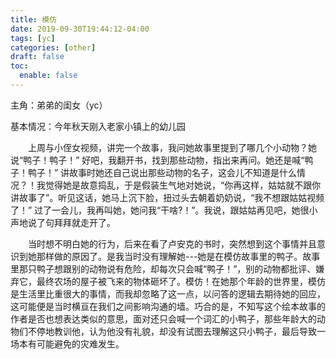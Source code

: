 ```yaml
---
title: 模仿
date: 2019-09-30T19:44:12-04:00
tags: [yc]
categories: [other]
draft: false
toc:
  enable: false
---
```

主角：弟弟的闺女（yc）

基本情况：今年秋天刚入老家小镇上的幼儿园

&emsp;&emsp;上周与小侄女视频，讲完一个故事，我问她故事里提到了哪几个小动物？她说“鸭子！鸭子！” 好吧，我翻开书，找到那些动物，指出来再问。她还是喊“鸭子！鸭子！” 讲故事时她还自己说出那些动物的名子，这会儿不知道是什么情况？！我觉得她是故意捣乱，于是假装生气地对她说，“你再这样，姑姑就不跟你讲故事了”。听见这话，她马上沉下脸，扭过头去朝着奶奶说，“我不想跟姑姑视频了！” 过了一会儿，我再叫她，她问我“干啥?！”。我说，跟姑姑再见吧，她很小声地说了句拜拜就走开了。

&emsp;&emsp;当时想不明白她的行为，后来在看了卢安克的书时，突然想到这个事情并且意识到她那样做的原因了。是我当时没有理解她---她是在模仿故事里的鸭子。故事里那只鸭子想跟别的动物说有危险，却每次只会喊“鸭子！”，别的动物都批评、嫌弃它，最终农场的屋子被飞来的物体砸坏了。模仿！在她那个年龄的世界里，模仿是生活里比重很大的事情，而我却忽略了这一点，以问答的逻辑去期待她的回应，这可能便是当时横亘在我们之间影响沟通的墙。巧合的是，不知写这个绘本故事的作者是否也想表达类似的意思，面对还只会喊一个词汇的小鸭子，那些年龄大的动物们不停地教训他，认为他没有礼貌，却没有试图去理解这只小鸭子，最后导致一场本有可能避免的灾难发生。
